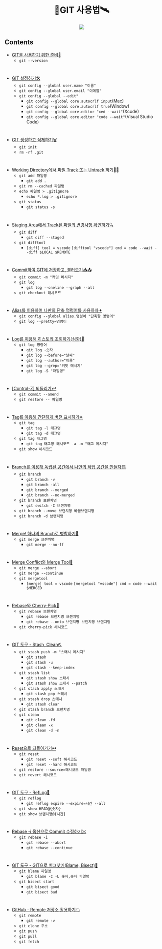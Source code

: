 <h1 align = "center">🚀GIT 사용법🛰</h1>

<p align = "center"><img src = "https://git-scm.com/images/logo@2x.png"/></p>

## Contents
- [GIT을 사용하기 위한 준비💾](https://github.com/sustainable-git/GIT/blob/main/contents/01_preparation.md)
  - `git --version`
#
- [GIT 설정하기🛠](https://github.com/sustainable-git/GIT/blob/main/contents/02_setting.md)
  - `git config --global user.name "이름"`
  - `git config --global user.email "이메일"`
  - `git config --global --edit"`
    - `git config --global core.autocrlf input`(Mac)
    - `git config --global core.autocrlf true`(Window)
    - `git config --global core.editor "xed --wait"`(Xcode)
    - `git config --global core.editor "code --wait"`(Visual Studio Code)
#
- [GIT 생성하고 삭제하기🗑](https://github.com/sustainable-git/GIT/blob/main/contents/03_init.md)
  -  `git init`
  -  `rm -rf .git`
#
- [Working Directory에서 파일 Track 또는 Untrack 하기👀✨](https://github.com/sustainable-git/GIT/blob/main/contents/04_add.md)
  -  `git add 파일명`
     -  `git add .`
  -  `git rm --cached 파일명`
  -  `echo 파일명 > .gitignore`
     - `echo *.log > .gitignore`
  -  `git status`
     -  `git status -s`
#
- [Staging Area에서 Track된 파일의 변경사항 확인하기🔍](https://github.com/sustainable-git/GIT/blob/main/contents/05_diff.md)
  - `git diff`
    - `git diff --staged`
  - `git difftool`
    - `[diff] tool = vscode` `[difftool "vscode"] cmd = code --wait --diff $LOCAL $REMOTE`
#
- [Commit하여 GIT에 저장하고, 불러오기📥📤](https://github.com/sustainable-git/GIT/blob/main/contents/06_commit.md)
  - `git commit -m "커밋 메시지"`
  - `git log`
    - `git log --oneline --graph --all`
  - `git checkout 해시코드`
#
- [Alias를 이용하여 나만의 단축 명령어를 사용하자✈](https://github.com/sustainable-git/GIT/blob/main/contents/07_alias.md)
  - `git config --global alias.명령어 "단축할 명령어"`
  - `git log --pretty=명령어`
#
- [Log를 이용해 히스토리 조회하기(심화)📑](https://github.com/sustainable-git/GIT/blob/main/contents/08_log.md)
  - `git log 명령어`
    - `git log -숫자`
    - `git log --before="날짜"`
    - `git log --author="이름"`
    - `git log --grep="커밋 메시지"`
    - `git log -S "파일명"`
#
- [[Control-Z] 되돌리기↩](https://github.com/sustainable-git/GIT/blob/main/contents/09_undo.md)
  - `git commit --amend`
  - `git restore -- 파일명`
#
- [Tag를 이용해 간단하게 버전 표시하기✒](https://github.com/sustainable-git/GIT/blob/main/contents/10_tag.md)
  - `git tag`
    - `git tag -l 태그명`
    - `git tag -d 태그명`
  - `git tag 태그명`
    - `git tag 태그명 해시코드 -a -m "태그 메시지"`
  - `git show 해시코드`
#
- [Branch를 이용해 독립된 공간에서 나만의 작업 공간을 만들자🏗](https://github.com/sustainable-git/GIT/blob/main/contents/11_branch.md)
  - `git branch`
    - `git branch -v`
    - `git branch -all`
    - `git branch --merged`
    - `git branch --no-merged`
  - `git branch 브랜치명`
    - `git switch -C 브랜치명`
  - `git branch --move 브랜치명 바꿀브랜치명`
  - `git branch -d 브랜치명`
#
- [Merge! 하나의 Branch로 병합하기🔗](https://github.com/sustainable-git/GIT/blob/main/contents/12_merge.md)
  - `git merge 브랜치명`
    - `git merge --no-ff`

#
- [Merge Conflict와 Merge Tool🧷](https://github.com/sustainable-git/GIT/blob/main/contents/13_conflict.md)
  - `git merge --abort`
  - `git merge --continue`
  - `git mergetool`
    - `[merge] tool = vscode` `[mergetool "vscode"] cmd = code --wait $MERGED`
#
- [Rebase와 Cherry-Pick🍒](https://github.com/sustainable-git/GIT/blob/main/contents/14_rebase.md)
  - `git rebase 브랜치명`
    - `git rebase 브랜치명 브랜치명`
    - `git rebase --onto 브랜치명 브랜치명 브랜치명`
  - `git cherry-pick 해시코드`
#
- [GIT 도구 - Stash, Clean⛏](https://github.com/sustainable-git/GIT/blob/main/contents/15_stash.md)
  - `git stash push -m "스태시 메시지"`
    - `git stash`
    - `git stash -u`
    - `git stash --keep-index`
  - `git stash list`
    - `git stash show 스태시`
    - `git stash show 스태시 --patch`
  - `git stach apply 스태시`
    - `git stash pop 스태시`
  - `git stash drop 스태시`
    - `git stash clear`
  - `git stash branch 브랜치명`
  - `git clean`
    - `git clean -fd`
    - `git clean -x`
    - `git clean -d -n`
#
- [Reset으로 되돌아가기⏮](https://github.com/sustainable-git/GIT/blob/main/contents/16_reset.md)
  - `git reset`
    - `git reset --soft 해시코드`
    - `git reset --hard 해시코드`
  - `git restore --source=해시코드 파일명`
  - `git revert 해시코드`
#
- [GIT 도구 - RefLog📜](https://github.com/sustainable-git/GIT/blob/main/contents/17_reflog.md)
  - `git reflog`
    - `git reflog expire --expire=시간 --all`
  - `git show HEAD@{숫자}`
  - `git show 브랜치명@{시간}`
#
- [Rebase -i 옵션으로 Commit 수정하기✂](https://github.com/sustainable-git/GIT/blob/main/contents/18_rebase_i.md)
  - `git rebase -i`
    - `git rebase --abort`
    - `git rebase --continue`
#
- [GIT 도구 - GIT으로 버그찾기(Blame, Bisect)🐛](https://github.com/sustainable-git/GIT/blob/main/contents/19_debug.md)
  - `git blame 파일명`
    - `git blame -C -L 숫자,숫자 파일명`
  - `git bisect start`
    - `git bisect good`
    - `git bisect bad`
#
- [GitHub - Remote 저장소 활용하기☁](https://github.com/sustainable-git/GIT/blob/main/contents/20_github.md)
  - `git remote`
    - `git remote -v`
  - `git clone 주소`
  - `git push`
  - `git pull`
  - `git fetch`
